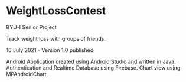 # WeightLossContest
BYU-I Senior Project

Track weight loss with groups of friends.

16 July 2021 - Version 1.0 published.

Android Application created using Android Studio and written in Java. Authentication and Realtime Database using Firebase. Chart view using MPAndroidChart.
